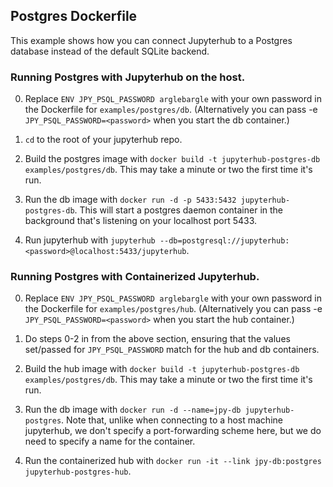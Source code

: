 ## Postgres Dockerfile

This example shows how you can connect Jupyterhub to a Postgres database
instead of the default SQLite backend.

### Running Postgres with Jupyterhub on the host.
0. Replace `ENV JPY_PSQL_PASSWORD arglebargle` with your own password in the
   Dockerfile for `examples/postgres/db`. (Alternatively you can pass -e
   `JPY_PSQL_PASSWORD=<password>` when you start the db container.)

1. `cd` to the root of your jupyterhub repo.

2. Build the postgres image with `docker build -t jupyterhub-postgres-db
   examples/postgres/db`.  This may take a minute or two the first time it's
   run.

3. Run the db image with `docker run -d -p 5433:5432 jupyterhub-postgres-db`.
   This will start a postgres daemon container in the background that's
   listening on your localhost port 5433.

4. Run jupyterhub with
   `jupyterhub --db=postgresql://jupyterhub:<password>@localhost:5433/jupyterhub`.

### Running Postgres with Containerized Jupyterhub.
0. Replace `ENV JPY_PSQL_PASSWORD arglebargle` with your own password in the
   Dockerfile for `examples/postgres/hub`. (Alternatively you can pass -e
   `JPY_PSQL_PASSWORD=<password>` when you start the hub container.)

1. Do steps 0-2 in from the above section, ensuring that the values set/passed
   for `JPY_PSQL_PASSWORD` match for the hub and db containers.

2. Build the hub image with `docker build -t jupyterhub-postgres-db
   examples/postgres/db`.  This may take a minute or two the first time it's run.

3. Run the db image with `docker run -d --name=jpy-db
   jupyterhub-postgres`. Note that, unlike when connecting to a host machine
   jupyterhub, we don't specify a port-forwarding scheme here, but we do need
   to specify a name for the container.

4. Run the containerized hub with `docker run -it --link jpy-db:postgres
   jupyterhub-postgres-hub`.

